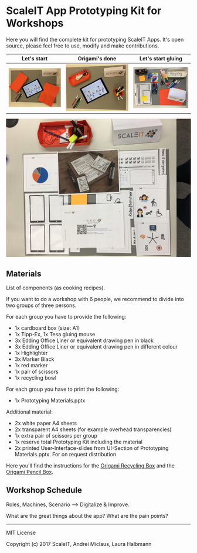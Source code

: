 # ScaleIT App Prototyping Kit for Workshops

Here you will find the complete kit for prototyping ScaleIT Apps. It's open source, please feel free to use, modify and make contributions.

| Let's start        | Origami's done           | Let's start gluing  |
| ------------- |:-------------:| :-----:|
|  ![](https://github.com/ScaleIT-Org/workshop-app-prototyping/raw/master/images/origami_1.jpg)    | ![](https://github.com/ScaleIT-Org/workshop-app-prototyping/raw/master/images/origami_2.jpg) |  ![](https://github.com/ScaleIT-Org/workshop-app-prototyping/raw/master/images/printed_kit.jpg) |

![](https://github.com/ScaleIT-Org/workshop-app-prototyping/raw/master/images/completed_kit_2.jpg)


## Materials 

List of components (as cooking recipes).

If you want to do a workshop with 6 people, we recommend to divide into two groups of three persons. 

For each group you have to provide the following:
* 1x cardboard box (size: A1)
* 1x Tipp-Ex, 1x Tesa gluing mouse
* 3x Edding Office Liner or equivalent drawing pen in black
* 3x Edding Office Liner or equivalent drawing pen in different colour
* 1x Highlighter 
* 3x Marker Black 
* 1x red marker
* 1x pair of scissors
* 1x recycling bowl

For each group you have to print the following:
* 1x Prototyping Materials.pptx

Additional material:
* 2x white paper A4 sheets
* 2x transparent A4 sheets (for example overhead transparencies)
* 1x extra pair of scissors per group
* 1x reserve total Prototyping Kit including the material
* 2x printed User-Interface-slides from UI-Section of Prototyping Materials.pptx. For on request distribution

Here you'll find the instructions for the [Origami Recycling Box](https://www.origami-kunst.de/faltanleitungen/diagramme/multibox/) and the [Origami Pencil Box](http://users.datarealm.com/hecht/origami/diags/box.pdf).


## Workshop Schedule

Roles, Machines, Scenario --> Digitalize & Improve.

What are the great things about the app? What are the pain points?

------------------------

MIT License

Copyright (c) 2017 ScaleIT, Andrei Miclaus, Laura Halbmann
